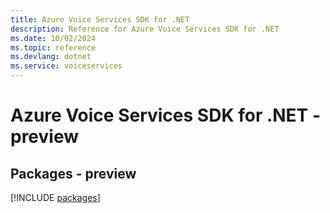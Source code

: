 ```yaml
---
title: Azure Voice Services SDK for .NET
description: Reference for Azure Voice Services SDK for .NET
ms.date: 10/02/2024
ms.topic: reference
ms.devlang: dotnet
ms.service: voiceservices
---
```

# Azure Voice Services SDK for .NET - preview
## Packages - preview
[!INCLUDE [packages](voice-services-index.md)]